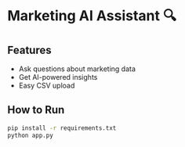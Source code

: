# Marketing AI Assistant 🔍

## Features
- Ask questions about marketing data
- Get AI-powered insights
- Easy CSV upload

## How to Run
```bash
pip install -r requirements.txt
python app.py
```